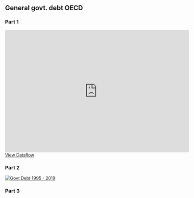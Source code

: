 ## General govt. debt OECD

### Part 1
<iframe src="https://data-viewer.oecd.org?chartId=dbe15a84-e68a-4782-bbda-0bd7b8d2367d" style="border: none; width: 600px; height: 400px;" allowfullscreen="true"></iframe>
<a rel="noopener noreferrer" href="https://data-viewer.oecd.org?chartId=dbe15a84-e68a-4782-bbda-0bd7b8d2367d" target="_blank">View Dataflow</a>

### Part 2
<html lang="en">
<head>
    <meta charset="UTF-8">
    <meta name="viewport" content="width=device-width, initial-scale=1.0">
    <title>Tableau Visualization</title>
</head>
<body>
    <div class='tableauPlaceholder' id='viz1725812534311' style='position: relative'>
        <noscript>
            <a href='#'>
                <img alt='Govt Debt 1995 - 2019' src='https://public.tableau.com/static/images/Go/GovtDebt1995-2019/GovtDebt1995-/1_rss.png' style='border: none' />
            </a>
        </noscript>
        <object class='tableauViz' style='display:none;'>
            <param name='host_url' value='https%3A%2F%2Fpublic.tableau.com%2F' />
            <param name='embed_code_version' value='3' />
            <param name='site_root' value='' />
            <param name='name' value='GovtDebt1995-2019/GovtDebt1995-' />
            <param name='tabs' value='no' />
            <param name='toolbar' value='yes' />
            <param name='static_image' value='https://public.tableau.com/static/images/Go/GovtDebt1995-2019/GovtDebt1995-/1.png' />
            <param name='animate_transition' value='yes' />
            <param name='display_static_image' value='yes' />
            <param name='display_spinner' value='yes' />
            <param name='display_overlay' value='yes' />
            <param name='display_count' value='yes' />
            <param name='language' value='en-US' />
            <param name='filter' value='publish=yes' />
        </object>
    </div>
    <script type='text/javascript'>
        var divElement = document.getElementById('viz1725812534311');
        var vizElement = divElement.getElementsByTagName('object')[0];
        vizElement.style.width='100%';
        vizElement.style.height=(divElement.offsetWidth*0.75)+'px';
        var scriptElement = document.createElement('script');
        scriptElement.src = 'https://public.tableau.com/javascripts/api/viz_v1.js';
        vizElement.parentNode.insertBefore(scriptElement, vizElement);
    </script>
</body>
</html>

### Part 3
